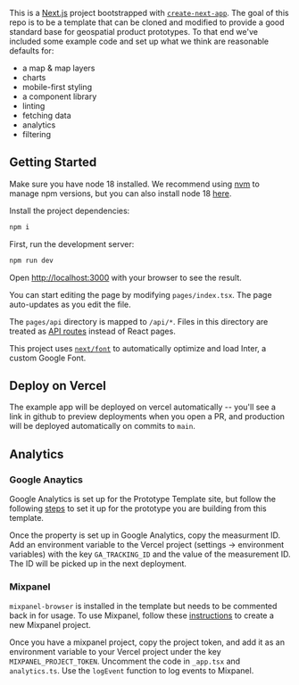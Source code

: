 This is a [Next.js](https://nextjs.org/) project bootstrapped with [`create-next-app`](https://github.com/vercel/next.js/tree/canary/packages/create-next-app). The goal of this repo is to be a template that can be cloned and modified to provide a good standard base for geospatial product prototypes. To that end we've included some example code and set up what we think are reasonable defaults for:

- a map & map layers
- charts
- mobile-first styling
- a component library
- linting
- fetching data
- analytics
- filtering

## Getting Started

Make sure you have node 18 installed. We recommend using [nvm](https://github.com/nvm-sh/nvm) to manage npm versions, but you can also install node 18 [here](https://nodejs.org/en/download/package-manager).

Install the project dependencies:

```bash
npm i
```

First, run the development server:

```bash
npm run dev
```

Open [http://localhost:3000](http://localhost:3000) with your browser to see the result.

You can start editing the page by modifying `pages/index.tsx`. The page auto-updates as you edit the file.

The `pages/api` directory is mapped to `/api/*`. Files in this directory are treated as [API routes](https://nextjs.org/docs/api-routes/introduction) instead of React pages.

This project uses [`next/font`](https://nextjs.org/docs/basic-features/font-optimization) to automatically optimize and load Inter, a custom Google Font.

## Deploy on Vercel

The example app will be deployed on vercel automatically -- you'll see a link in github to preview deployments when you open a PR, and production will be deployed automatically on commits to `main`.

## Analytics

### Google Anaytics

Google Analytics is set up for the Prototype Template site, but follow the following [steps](https://support.google.com/analytics/answer/9304153?hl=en) to set it up for the prototype you are building from this template.

Once the property is set up in Google Analytics, copy the measurment ID. Add an environment variable to the Vercel project (settings -> environment variables) with the key `GA_TRACKING_ID` and the value of the measurement ID. The ID will be picked up in the next deployment.

### Mixpanel

`mixpanel-browser` is installed in the template but needs to be commented back in for usage. To use Mixpanel, follow these [instructions](https://docs.mixpanel.com/docs/orgs-and-projects/managing-projects#creating-projects) to create a new Mixpanel project.

Once you have a mixpanel project, copy the project token, and add it as an environment variable to your Vercel project under the key `MIXPANEL_PROJECT_TOKEN`. Uncomment the code in `_app.tsx` and `analytics.ts`. Use the `logEvent` function to log events to Mixpanel.
